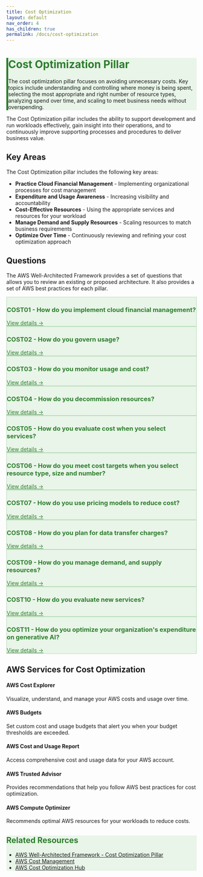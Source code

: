 ```yaml
---
title: Cost Optimization
layout: default
nav_order: 4
has_children: true
permalink: /docs/cost-optimization
---
```


<div class="pillar-header">
  <h1>Cost Optimization Pillar</h1>
  <p>The cost optimization pillar focuses on avoiding unnecessary costs. Key topics include understanding and controlling where money is being spent, selecting the most appropriate and right number of resource types, analyzing spend over time, and scaling to meet business needs without overspending.</p>
</div>

The Cost Optimization pillar includes the ability to support development and run workloads effectively, gain insight into their operations, and to continuously improve supporting processes and procedures to deliver business value.

## Key Areas

The Cost Optimization pillar includes the following key areas:

- **Practice Cloud Financial Management** - Implementing organizational processes for cost management
- **Expenditure and Usage Awareness** - Increasing visibility and accountability
- **Cost-Effective Resources** - Using the appropriate services and resources for your workload
- **Manage Demand and Supply Resources** - Scaling resources to match business requirements
- **Optimize Over Time** - Continuously reviewing and refining your cost optimization approach

## Questions

The AWS Well-Architected Framework provides a set of questions that allows you to review an existing or proposed architecture. It also provides a set of AWS best practices for each pillar.

<div class="question-cards">
  <div class="question-card">
    <h3>COST01 - How do you implement cloud financial management?</h3>
    <a href="./COST01.html">View details →</a>
  </div>
  <div class="question-card">
    <h3>COST02 - How do you govern usage?</h3>
    <a href="./COST02.html">View details →</a>
  </div>
  <div class="question-card">
    <h3>COST03 - How do you monitor usage and cost?</h3>
    <a href="./COST03.html">View details →</a>
  </div>
  <div class="question-card">
    <h3>COST04 - How do you decommission resources?</h3>
    <a href="./COST04.html">View details →</a>
  </div>
  <div class="question-card">
    <h3>COST05 - How do you evaluate cost when you select services?</h3>
    <a href="./COST05.html">View details →</a>
  </div>
  <div class="question-card">
    <h3>COST06 - How do you meet cost targets when you select resource type, size and number?</h3>
    <a href="./COST06.html">View details →</a>
  </div>
  <div class="question-card">
    <h3>COST07 - How do you use pricing models to reduce cost?</h3>
    <a href="./COST07.html">View details →</a>
  </div>
  <div class="question-card">
    <h3>COST08 - How do you plan for data transfer charges?</h3>
    <a href="./COST08.html">View details →</a>
  </div>
  <div class="question-card">
    <h3>COST09 - How do you manage demand, and supply resources?</h3>
    <a href="./COST09.html">View details →</a>
  </div>
  <div class="question-card">
    <h3>COST10 - How do you evaluate new services?</h3>
    <a href="./COST10.html">View details →</a>
  </div>
  <div class="question-card">
    <h3>COST11 - How do you optimize your organization's expenditure on generative AI?</h3>
    <a href="./COST11.html">View details →</a>
  </div>
</div>

## AWS Services for Cost Optimization

<div class="aws-service">
  <div class="aws-service-content">
    <h4>AWS Cost Explorer</h4>
    <p>Visualize, understand, and manage your AWS costs and usage over time.</p>
  </div>
</div>

<div class="aws-service">
  <div class="aws-service-content">
    <h4>AWS Budgets</h4>
    <p>Set custom cost and usage budgets that alert you when your budget thresholds are exceeded.</p>
  </div>
</div>

<div class="aws-service">
  <div class="aws-service-content">
    <h4>AWS Cost and Usage Report</h4>
    <p>Access comprehensive cost and usage data for your AWS account.</p>
  </div>
</div>

<div class="aws-service">
  <div class="aws-service-content">
    <h4>AWS Trusted Advisor</h4>
    <p>Provides recommendations that help you follow AWS best practices for cost optimization.</p>
  </div>
</div>

<div class="aws-service">
  <div class="aws-service-content">
    <h4>AWS Compute Optimizer</h4>
    <p>Recommends optimal AWS resources for your workloads to reduce costs.</p>
  </div>
</div>

<div class="related-resources">
  <h2>Related Resources</h2>
  <ul>
    <li><a href="https://docs.aws.amazon.com/wellarchitected/latest/cost-optimization-pillar/welcome.html">AWS Well-Architected Framework - Cost Optimization Pillar</a></li>
    <li><a href="https://aws.amazon.com/aws-cost-management/">AWS Cost Management</a></li>
    <li><a href="https://aws.amazon.com/aws-cost-management/cost-optimization-hub/">AWS Cost Optimization Hub</a></li>
  </ul>
</div>

<style>
.pillar-header {
  background-color: #e8f5e8;
  border-left: 5px solid #2d7d2d;
}

.pillar-header h1 {
  color: #2d7d2d;
}

.question-card {
  border: 1px solid #b3d9b3;
  background-color: #e8f5e8;
}

.question-card h3 {
  color: #2d7d2d;
}

.question-card a {
  color: #2d7d2d;
}

.related-resources {
  background-color: #e8f5e8;
}

.related-resources h2 {
  color: #2d7d2d;
}
</style>